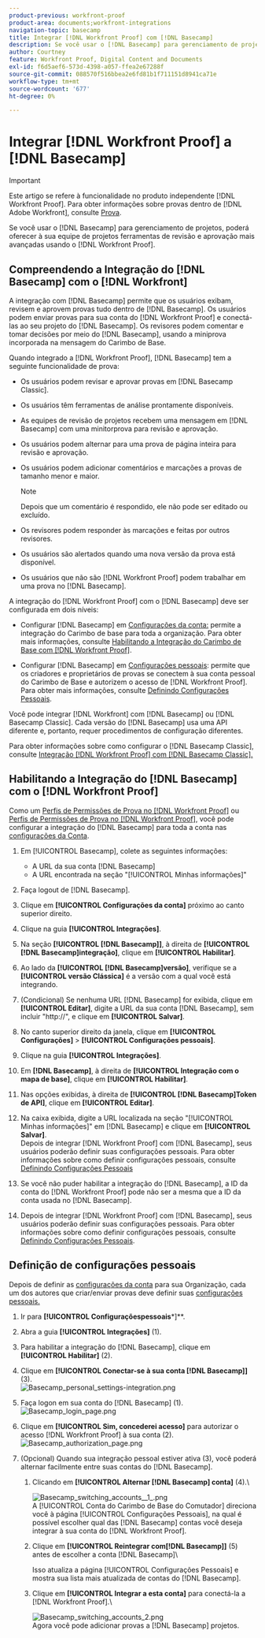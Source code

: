 ```yaml
---
product-previous: workfront-proof
product-area: documents;workfront-integrations
navigation-topic: basecamp
title: Integrar [!DNL Workfront Proof] com [!DNL Basecamp]
description: Se você usar o [!DNL Basecamp] para gerenciamento de projetos, poderá oferecer à sua equipe de projetos ferramentas de revisão e aprovação mais avançadas usando o [!DNL Workfront Proof].
author: Courtney
feature: Workfront Proof, Digital Content and Documents
exl-id: f6d5aef6-573d-4398-a057-ffea2e67288f
source-git-commit: 088570f516bbea2e6fd81b1f711151d8941ca71e
workflow-type: tm+mt
source-wordcount: '677'
ht-degree: 0%

---
```


# Integrar [!DNL Workfront Proof] a [!DNL Basecamp]

>[!IMPORTANT]
>
>Este artigo se refere à funcionalidade no produto independente [!DNL Workfront Proof]. Para obter informações sobre provas dentro de [!DNL Adobe Workfront], consulte [Prova](../../../review-and-approve-work/proofing/proofing.md).

Se você usar o [!DNL Basecamp] para gerenciamento de projetos, poderá oferecer à sua equipe de projetos ferramentas de revisão e aprovação mais avançadas usando o [!DNL Workfront Proof].

## Compreendendo a Integração do [!DNL Basecamp] com o [!DNL Workfront]

A integração com [!DNL Basecamp] permite que os usuários exibam, revisem e aprovem provas tudo dentro de [!DNL Basecamp]. Os usuários podem enviar provas para sua conta do [!DNL Workfront Proof] e conectá-las ao seu projeto do [!DNL Basecamp]. Os revisores podem comentar e tomar decisões por meio do [!DNL Basecamp], usando a miniprova incorporada na mensagem do Carimbo de Base.

Quando integrado a [!DNL Workfront Proof], [!DNL Basecamp] tem a seguinte funcionalidade de prova:

* Os usuários podem revisar e aprovar provas em [!DNL Basecamp Classic].
* Os usuários têm ferramentas de análise prontamente disponíveis.
* As equipes de revisão de projetos recebem uma mensagem em [!DNL Basecamp] com uma minitorprova para revisão e aprovação.
* Os usuários podem alternar para uma prova de página inteira para revisão e aprovação.
* Os usuários podem adicionar comentários e marcações a provas de tamanho menor e maior.

  >[!NOTE]
  >
  >Depois que um comentário é respondido, ele não pode ser editado ou excluído.

* Os revisores podem responder às marcações e feitas por outros revisores.
* Os usuários são alertados quando uma nova versão da prova está disponível.
* Os usuários que não são [!DNL Workfront Proof] podem trabalhar em uma prova no [!DNL Basecamp].

A integração do [!DNL Workfront Proof] com o [!DNL Basecamp] deve ser configurada em dois níveis:

* Configurar [!DNL Basecamp] em [Configurações da conta:](https://support.workfront.com/hc/en-us/sections/115000912147-Account-settings) permite a integração do Carimbo de base para toda a organização. Para obter mais informações, consulte [Habilitando a Integração do Carimbo de Base com [!DNL Workfront Proof]](#enabling-the-basecamp-integration-with-workfront-proof).

* Configurar [!DNL Basecamp] em [Configurações pessoais](https://support.workfront.com/hc/en-us/sections/115000921168-Personal-settings): permite que os criadores e proprietários de provas se conectem à sua conta pessoal do Carimbo de Base e autorizem o acesso de [!DNL Workfront Proof]. Para obter mais informações, consulte [Definindo Configurações Pessoais](#configuring-personal-settings).

Você pode integrar [!DNL Workfront] com [!DNL Basecamp] ou [!DNL Basecamp Classic]. Cada versão do [!DNL Basecamp] usa uma API diferente e, portanto, requer procedimentos de configuração diferentes.

Para obter informações sobre como configurar o [!DNL Basecamp Classic], consulte [Integração [!DNL Workfront Proof] com [!DNL Basecamp Classic].](https://support.workfront.com/knowledge/articles/115004234707/en-us?brand_id=662728&amp;return_to=%2Fhc%2Fen-us%2Farticles%2F115004234707)

## Habilitando a Integração do [!DNL Basecamp] com o [!DNL Workfront Proof]

Como um [Perfis de Permissões de Prova no [!DNL Workfront Proof]](../../../workfront-proof/wp-acct-admin/account-settings/proof-perm-profiles-in-wp.md) ou [Perfis de Permissões de Prova no [!DNL Workfront Proof]](../../../workfront-proof/wp-acct-admin/account-settings/proof-perm-profiles-in-wp.md), você pode configurar a integração do [!DNL Basecamp] para toda a conta nas [configurações da Conta](https://support.workfront.com/hc/en-us/sections/115000912147-Account-settings).

1. Em [!UICONTROL Basecamp], colete as seguintes informações:

   * A URL da sua conta [!DNL Basecamp]
   * A URL encontrada na seção &quot;[!UICONTROL Minhas informações]&quot;

1. Faça logout de [!DNL Basecamp].
1. Clique em **[!UICONTROL Configurações da conta]** próximo ao canto superior direito.
1. Clique na guia **[!UICONTROL Integrações]**.
1. Na seção **[!UICONTROL [!DNL Basecamp]]**, à direita de **[!UICONTROL [!DNL Basecamp]integração]**, clique em **[!UICONTROL Habilitar]**.

1. Ao lado da **[!UICONTROL [!DNL Basecamp]versão]**, verifique se a **[!UICONTROL versão Clássica]** é a versão com a qual você está integrando.

1. (Condicional) Se nenhuma URL [!DNL Basecamp] for exibida, clique em **[!UICONTROL Editar]**, digite a URL da sua conta [!DNL Basecamp], sem incluir &quot;http://&quot;, e clique em **[!UICONTROL Salvar]**.

1. No canto superior direito da janela, clique em **[!UICONTROL Configurações]** > **[!UICONTROL Configurações pessoais]**.

1. Clique na guia **[!UICONTROL Integrações]**.
1. Em **[!DNL Basecamp]**, à direita de **[!UICONTROL Integração com o mapa de base]**, clique em **[!UICONTROL Habilitar]**.

1. Nas opções exibidas, à direita de **[!UICONTROL [!DNL Basecamp]Token de API]**, clique em **[!UICONTROL Editar]**.

1. Na caixa exibida, digite a URL localizada na seção &quot;[!UICONTROL Minhas informações]&quot; em [!DNL Basecamp] e clique em **[!UICONTROL Salvar]**.\
   Depois de integrar [!DNL Workfront Proof] com [!DNL Basecamp], seus usuários poderão definir suas configurações pessoais. Para obter informações sobre como definir configurações pessoais, consulte [Definindo Configurações Pessoais](#configuring-personal-settings)

1. Se você não puder habilitar a integração do [!DNL Basecamp], a ID da conta do [!DNL Workfront Proof] pode não ser a mesma que a ID da conta usada no [!DNL Basecamp].
1. Depois de integrar [!DNL Workfront Proof] com [!DNL Basecamp], seus usuários poderão definir suas configurações pessoais. Para obter informações sobre como definir configurações pessoais, consulte [Definindo Configurações Pessoais](#configuring-personal-settings).

## Definição de configurações pessoais

Depois de definir as [configurações da conta](https://support.workfront.com/hc/en-us/sections/115000912147-Account-settings) para sua Organização, cada um dos autores que criar/enviar provas deve definir suas [configurações pessoais.](https://support.workfront.com/hc/en-us/sections/115000921168-Personal-settings)

1. Ir para **[!UICONTROL Configurações&#x200B;pessoais***]**.

1. Abra a guia **[!UICONTROL Integrações]** (1).
1. Para habilitar a integração do [!DNL Basecamp], clique em **[!UICONTROL Habilitar]** (2).
1. Clique em **[!UICONTROL Conectar-se à sua conta [!DNL Basecamp]]** (3).\
   ![Basecamp_personal_settings-integration.png](assets/basecamp-personal-settings-integration-350x174.png)

1. Faça logon em sua conta do [!DNL Basecamp] (1).\
   ![Basecamp_login_page.png](assets/basecamp-login-page-350x107.png)

1. Clique em **[!UICONTROL Sim, concederei acesso]** para autorizar o acesso [!DNL Workfront Proof] à sua conta (2).\
   ![Basecamp_authorization_page.png](assets/basecamp-authorization-page-350x173.png)

1. (Opcional) Quando sua integração pessoal estiver ativa (3), você poderá alternar facilmente entre suas contas do [!DNL Basecamp].

   1. Clicando em **[!UICONTROL Alternar [!DNL Basecamp] conta]** (4).\

      ![Basecamp_switching_accounts__1_.png](assets/basecamp-switching-accounts--1--350x179.png)\
      A [!UICONTROL Conta do Carimbo de Base do Comutador] direciona você à página [!UICONTROL Configurações Pessoais], na qual é possível escolher qual das [!DNL Basecamp] contas você deseja integrar à sua conta do [!DNL Workfront Proof].

   1. Clique em **[!UICONTROL Reintegrar com[!DNL Basecamp]]** (5) antes de escolher a conta [!DNL Basecamp]\

      Isso atualiza a página [!UICONTROL Configurações Pessoais] e mostra sua lista mais atualizada de contas do [!DNL Basecamp].

   1. Clique em **[!UICONTROL Integrar a esta conta]** para conectá-la a [!DNL Workfront Proof].\

      ![Basecamp_switching_accounts_2.png](assets/basecamp-switching-accounts-2-350x138.png)\
      Agora você pode adicionar provas a [!DNL Basecamp] projetos.
